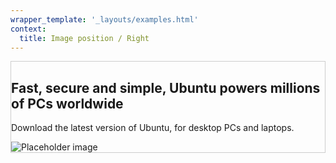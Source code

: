 ```yaml
---
wrapper_template: '_layouts/examples.html'
context:
  title: Image position / Right
---
```


<section class="p-strip u-image-position" style="border: 1px solid #cdcdcd;">
  <div class="row">
    <div class="col-6">
      <h2>Fast, secure and simple, Ubuntu powers millions of PCs worldwide</h2>
      <p>Download the latest version of Ubuntu, for desktop PCs and laptops.</p>
    </div>
    <div class="col-6">
      <img src="https://assets.ubuntu.com/v1/c6504e94-Dell_XPS_Laptop_Front-Desktop.png?h=200" alt="Placeholder image" class="u-image-position--right" />
    </div>
  </div>
</section>

